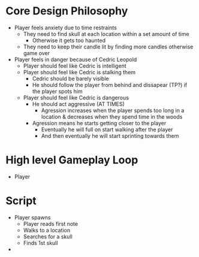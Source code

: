 # Core Design Philosophy
- Player feels anxiety due to time restraints
    - They need to find skull at each location within a set amount of time
        - Otherwise it gets too haunted
    - They need to keep their candle lit by finding more candles otherwise game over
- Player feels in danger because of Cedric Leopold
    - Player should feel like Cedric is intelligent
    - Player should feel like Cedric is stalking them
        - Cedric should be barely visible
        - He should follow the player from behind and dissapear (TP?) if the player spots him
    - Player should feel like Cedric is dangerous
        - He should act aggressive (AT TIMES)
            - Agression increases when the player spends too long in a location & decreases when they spend time in the woods
        - Agression means he starts getting closer to the player
            - Eventually he will full on start walking after the player
            - And then eventually he will start sprinting towards them

# High level Gameplay Loop
- Player 

# Script
- Player spawns
    - Player reads first note
    - Walks to a location
    - Searches for a skull
    - Finds 1st skull
- 
